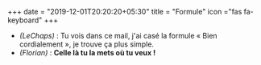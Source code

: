 +++
date = "2019-12-01T20:20:20+05:30"
title = "Formule"
icon ="fas fa-keyboard"
+++

* _(LeChaps)_ : Tu vois dans ce mail, j'ai casé la formule « Bien cordialement », je trouve ça plus simple.
* _(Florian)_ : **Celle là tu la mets où tu veux !**
